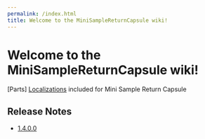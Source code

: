 ```yaml
---
permalink: /index.html
title: Welcome to the MiniSampleReturnCapsule wiki!
---
```


# Welcome to the MiniSampleReturnCapsule wiki!


[Parts]
[Localizations](/Localizations.html) included for Mini Sample Return Capsule

## Release Notes

* [1.4.0.0](/ReleaseNotes/1.4.0.0.html)
